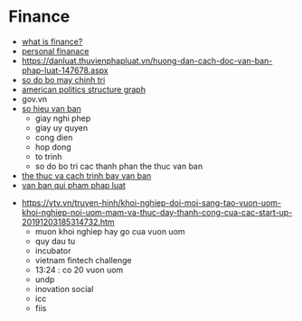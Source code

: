 # Finance

-   [what is finance?](what-is-finance)
-   [personal finanace](personal-finanace)
-   https://danluat.thuvienphapluat.vn/huong-dan-cach-doc-van-ban-phap-luat-147678.aspx
-   [so do bo may chinh tri](https://www.google.com/search?q=so+do+bo+may+chinh+tri&client=firefox-b-d&sxsrf=ALeKk01dwIGLMkwnGDQ4NvFELN-BO_QdRA:1614331182860&source=lnms&tbm=isch&sa=X&ved=2ahUKEwja09ClnIfvAhUKWX0KHQaiBKUQ_AUoAXoECBAQAw&biw=1424&bih=781&dpr=1.2#imgrc=b5oIvJUWX3CsQM)
-   [american politics structure graph](https://www.google.com/search?q=american+politics+structure+graph&client=firefox-b-d&sxsrf=ALeKk00k5TgrUtDtmts3wZWHMqeJhmlhUQ:1614331269276&source=lnms&tbm=isch&sa=X&ved=2ahUKEwiGguvOnIfvAhXOXisKHe4aD9IQ_AUoAXoECBEQAw&biw=1424&bih=781&dpr=1.2#imgrc=C2PaO48rqtP1oM)
-   gov.vn
-   [so hieu van ban](https://thuvienphapluat.vn/tintuc/vn/thoi-su-phap-luat-binh-luan-gop-y/30698/cach-ghi-so-hieu-van-ban-hanh-chinh-dung-chuan-phap-luat)
    -   giay nghi phep
    -   giay uy quyen
    -   cong dien
    -   hop dong
    -   to trinh
    -   so do bo tri cac thanh phan the thuc van ban
-   [the thuc va cach trinh bay van ban](https://luatvietnam.vn/hanh-chinh/the-thuc-trinh-bay-van-ban-moi-nhat-570-24150-article.html)
-   [van ban qui pham phap luat](https://vi.wikipedia.org/wiki/V%C4%83n_b%E1%BA%A3n_quy_ph%E1%BA%A1m_ph%C3%A1p_lu%E1%BA%ADt)

*   https://vtv.vn/truyen-hinh/khoi-nghiep-doi-moi-sang-tao-vuon-uom-khoi-nghiep-noi-uom-mam-va-thuc-day-thanh-cong-cua-cac-start-up-20191203185314732.htm
    -   muon khoi nghiep hay go cua vuon uom
    -   quy dau tu
    -   incubator
    -   vietnam fintech challenge
    -   13:24 : co 20 vuon uom
    -   undp
    -   inovation social
    -   icc
    -   fiis

